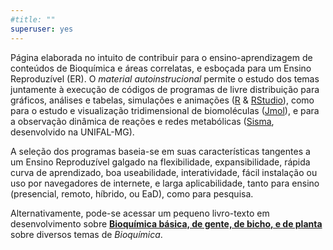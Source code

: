 ```yaml
---
#title: ""
superuser: yes
---
```



<!-- Google tag (gtag.js)--> 
<script async src="https://www.googletagmanager.com/gtag/js?id=G-S1L73VGCG5"></script>
<script>
  window.dataLayer = window.dataLayer || [];
  function gtag(){dataLayer.push(arguments);}
  gtag('js', new Date());

  gtag('config', 'G-S1L73VGCG5');
</script>

Página elaborada no intuito de contribuir para o ensino-aprendizagem de conteúdos de Bioquímica e áreas correlatas, e esboçada para um Ensino Reproduzível (ER). O *material autoinstrucional* permite o estudo dos temas juntamente à execução de códigos de programas de livre distribuição para gráficos, análises e tabelas, simulações e animações ([R](https://cran.r-project.org/) & [RStudio](https://www.rstudio.com/)), como para o estudo e visualização tridimensional de biomoléculas ([Jmol](http://jmol.sourceforge.net/)), e para a observação dinâmica de reações e redes metabólicas ([Sisma](https://bioquanti.netlify.app/uploads/sismabook), desenvolvido na UNIFAL-MG).
  
  <!---  ![ texto](unifal3.jpg)--->
  
  A seleção dos programas baseia-se em suas características tangentes a um Ensino Reproduzível galgado na flexibilidade, expansibilidade,  rápida curva de aprendizado, boa useabilidade, interatividade, fácil instalação ou uso por navegadores de internete, e larga aplicabilidade, tanto para ensino (presencial, remoto, híbrido, ou EaD), como para pesquisa.
  
  Alternativamente, pode-se acessar um pequeno livro-texto em desenvolvimento sobre [**Bioquímica básica, de gente, de bicho, e de planta**](https://bioquanti.netlify.app/uploads/textbook/index.html) sobre diversos temas de *Bioquímica*.
  
